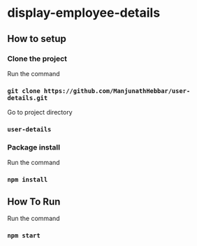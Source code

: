 # display-employee-details

## How to setup

### Clone the project

Run the command
 ### `git clone https://github.com/ManjunathHebbar/user-details.git`
 
 Go to project directory
 ### `user-details`
 
 ### Package install

Run the command
 ### `npm install`


## How To Run

Run the command
 ### `npm start`


